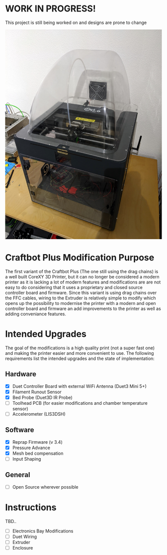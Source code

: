 # WORK IN PROGRESS!
This project is still being worked on and designs are prone to change

![Craftbor Plus](/Images/craftbot.jpg?)

# Craftbot Plus Modification Purpose
The first variant of the Craftbot Plus (The one still using the drag chains) is a well built CoreXY 3D Printer, but it can no longer be considered a modern printer as it is lacking a lot of modern features and modifications are are not easy to do considering that it uses a proprietary and closed source controller board and firmware. Since this variant is using drag chains over the FFC cables, wiring to the Extruder is relatively simple to modify which opens up the possibility to modernise the printer with a modern and open controller board and firmware an add improvements to the printer as well as adding conveniance features.

# Intended Upgrades
The goal of the modifications is a high quality print (not a super fast one) and making the printer easier and more convenient to use. The following requirements list the intended upgrades and the state of implementation:

## Hardware
- [X] Duet Controller Board with external WiFi Antenna (Duet3 Mini 5+)
- [X] Filament Runout Sensor
- [X] Bed Probe (Duet3D IR Probe)
- [ ] Toolhead PCB (for easier modifications and chamber temperature sensor)
- [ ] Accelerometer (LIS3DSH)

## Software
- [X] Reprap Firmware (v 3.4)
- [X] Pressure Advance
- [X] Mesh bed compensation
- [ ] Input Shaping

## General
- [ ] Open Source wherever possible

# Instructions
TBD..

- [ ] Electronics Bay Modifications
- [ ] Duet Wiring
- [ ] Extruder
- [ ] Enclosure
